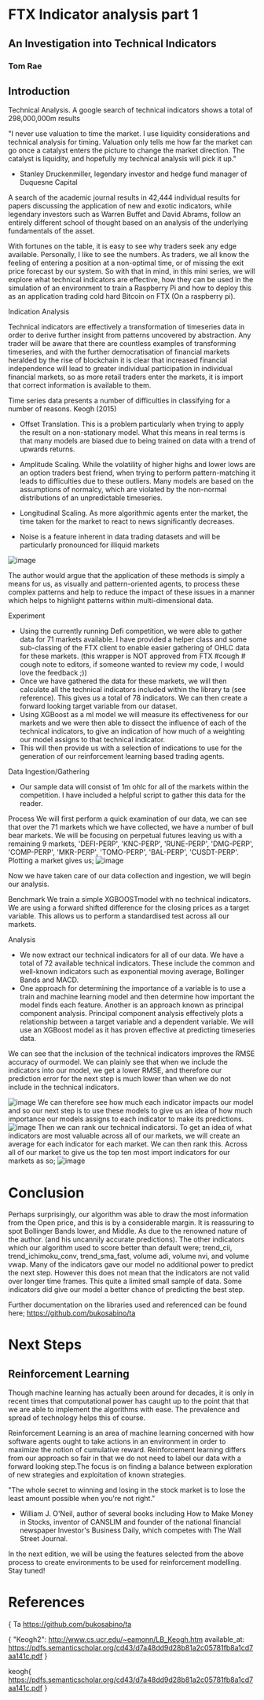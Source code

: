 # FTX Indicator analysis part 1

## An Investigation into Technical Indicators
### Tom Rae

## Introduction

Technical Analysis. A google search of technical indicators shows a total of 298,000,000m results

"I never use valuation to time the market. I use liquidity considerations and technical analysis for timing. Valuation only tells me how far the market can go once a catalyst enters the picture to change the market direction. The catalyst is liquidity, and hopefully my technical analysis will pick it up."
- Stanley Druckenmiller, legendary investor and hedge fund manager of Duquesne Capital

A search of the academic journal results in 42,444 individual results for papers discussing the application of new and exotic indicators, while legendary investors such as Warren Buffet and David Abrams, follow an entirely different school of thought based on an analysis of the underlying fundamentals of the asset.

With fortunes on the table, it is easy to see why traders seek any edge available. Personally, I like to see the numbers. As traders, we all know the feeling of entering a position at a non-optimal time, or of missing the exit price forecast by our system. So with that in mind, in this mini series, we will explore what technical indicators are effective, how they can be used in the simulation of an environment to train a Raspberry Pi and how to deploy this as an application trading cold hard Bitcoin on FTX (On a raspberry pi). 

Indication Analysis

Technical indicators are effectively a transformation of timeseries data in order to derive further insight from patterns uncovered by abstraction. Any trader will be aware that there are countless examples of transforming timeseries, and with the further democratisation of financial markets heralded by the rise of blockchain it is clear that increased financial independence will lead to greater individual participation in individual financial markets, so as more retail traders enter the markets, it is import that correct information is available to them.

Time series data presents a number of difficulties in classifying for a number of reasons. Keogh (2015)

- Offset Translation. This is a problem particularly when trying to apply the result on a non-stationary model. What this means in real terms is that many models are biased due to being trained on data with a trend of upwards returns.

- Amplitude Scaling. While the volatility of higher highs and lower lows are an option traders best friend, when trying to perform pattern-matching it leads to difficulties due to these outliers. Many models are based on the assumptions of normalcy, which are violated by the non-normal distributions of an unpredictable timeseries.

- Longitudinal Scaling. As more algorithmic agents enter the market, the time taken for the market to react to news significantly decreases.

- Noise is a feature inherent in data trading datasets and will be particularly pronounced for illiquid markets

![image](./imgs/pattern_matching.png)


The author would argue that the application of these methods is simply a means for us, as visually and pattern-oriented agents, to process these complex patterns and help to reduce the impact of these issues in a manner which helps to highlight patterns within multi-dimensional data.

Experiment
- Using the currently running Defi competition, we were able to gather data for 71 markets available. I have provided a helper class and some sub-classing of the FTX client to enable easier gathering of OHLC data for these markets. (this wrapper is NOT approved from FTX #cough # cough note to editors, if someone wanted to review my code, I would love the feedback ;)) 
- Once we have gathered the data for these markets, we will then calculate all the technical indicators included within the library ta (see reference). This gives us a total of 78 indicators. We can then create a forward looking target variable from our dataset. 
- Using XGBoost as a ml model we will measure its effectiveness for our markets and we were then able to dissect the influence of each of the technical indicators, to give an indication of how much of a weighting our model assigns to that technical indicator.
- This will then provide us with a selection of indications to use for the generation of our reinforcement learning based trading agents.

Data Ingestion/Gathering
-  Our sample data will consist of 1m ohlc for all of the markets within the competition. I have included a helpful script to gather this data for the reader.

Process
We will first perform a quick examination of our data, we can see that over the 71 markets which we have collected, we have a number of bull bear markets. We will be focusing on perpetual futures leaving us with a remaining 9 markets, 'DEFI-PERP', 'KNC-PERP', 'RUNE-PERP', 'DMG-PERP', 'COMP-PERP', 'MKR-PERP', 'TOMO-PERP', 'BAL-PERP', 'CUSDT-PERP'.
Plotting a market gives us;
![image](./imgs/normalised_ts.png)

Now we have taken care of our data collection and ingestion, we will begin our analysis. 

Benchmark
We train a simple XGBOOSTmodel with no technical indicators. We are using a forward shifted difference for the closing prices as a target variable. This allows us to perform a standardised test across all our markets.

Analysis
- We now extract our technical indicators for all of our data. We have a total of 72 available technical indicators. These include the common and well-known indicators such as exponential moving average, Bollinger Bands and MACD.
- One approach for determining the importance of a variable is to use a train and machine learning model and then determine how important the model finds each feature. Another is an approach known as principal component analysis. Principal component analysis effectively plots a relationship between a target variable and a dependent variable.
We will use an XGBoost model as it has proven effective at predicting timeseries data. 



We can see that the inclusion of the technical indicators improves the RMSE accuracy of ourmodel. We can plainly see that when we include the indicators into our model, we get a lower RMSE, and therefore our prediction error for the next step is much lower than when we do not  include in the technical indicators.  

![image](./imgs/results.png)
We can therefore see how much each indicator impacts our model and so our next step is to use these models to give us an idea of how much importance our models assigns to each indicator to make its predictions.
![image](./imgs/Feature_importance_of_Technical_indicators.png)
Then we can rank our technical indicatorsi. To get an idea of what indicators are most valuable across all of our markets, we will create an average for each indicator for each market. We can then rank this. Across all of our market to give us the top ten most import indicators for our markets as so;
![image](./imgs/TopTenIndicators.png)


# Conclusion
Perhaps surprisingly, our algorithm was able to draw the most information from the Open price, and this is by a considerable margin. It is reassuring to spot Bollinger Bands lower, and Middle. As due to the renowned nature of the author. (and his uncannily accurate predictions). The other indicators which our algorithm used to score better than default were; trend_cii, trend_ichimoku_conv, trend_sma_fast, volume adi, volume nvi, and volume vwap.
Many of the indicators gave our model no additional power to predict the next step. However this does not mean that the indicators are not valid over longer time frames. This quite a limited small sample of data. Some indicators did give our model a better chance of predicting the best step.

Further documentation on the libraries used and referenced can be found here;
https://github.com/bukosabino/ta

# Next Steps
## Reinforcement Learning
Though machine learning has actually been around for decades, it is only in recent times that computational power has caught up to the point that that we are able to implement the algorithms with ease. The prevalence and spread of technology helps this of course.

Reinforcement Learning  is an area of machine learning concerned with how software agents ought to take actions in an environment in order to maximize the notion of cumulative reward. Reinforcement learning differs from our approach so fair in that we do not need to label our data with a forward looking step.The focus is on finding a balance between exploration of new strategies and exploitation of known strategies.

"The whole secret to winning and losing in the stock market is to lose the least amount possible when you're not right."
- William J. O'Neil, author of several books including How to Make Money in Stocks, inventor of CANSLIM and founder of the national financial newspaper Investor's Business Daily, which competes with The Wall Street Journal.

In the next edition, we will be using the features selected from the above process to create environments to be used for reinforcement modelling. Stay tuned!






# References

{ Ta
https://github.com/bukosabino/ta

{
"Keogh2":       http://www.cs.ucr.edu/~eamonn/LB_Keogh.htm
available_at: https://pdfs.semanticscholar.org/cd43/d7a48dd9d28b81a2c05781fb8a1cd7aa141c.pdf
}


keogh{
https://pdfs.semanticscholar.org/cd43/d7a48dd9d28b81a2c05781fb8a1cd7aa141c.pdf
}


